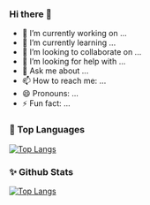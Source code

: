 ### Hi there 👋

- 🔭 I’m currently working on ...
- 🌱 I’m currently learning ...
- 👯 I’m looking to collaborate on ...
- 🤔 I’m looking for help with ...
- 💬 Ask me about ...
- 📫 How to reach me: ...
- 😄 Pronouns: ...
- ⚡ Fun fact: ...

### 🔱 Top Languages

[![Top Langs](https://github-readme-stats.vercel.app/api/top-langs/?username=javaongsan&hide=css,html&layout=compact)](https://github-readme-stats.vercel.app/api/top-langs/?username=javaongsan&hide=css,html&layout=compact)

### ✨ Github Stats

[![Top Langs](https://github-readme-stats.vercel.app/api?username=javaongsan&show_icons=true)](https://github-readme-stats.vercel.app/api?username=javaongsan&show_icons=true)
